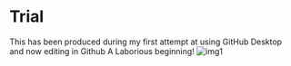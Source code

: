 # Trial
This has been produced during my first attempt at using GitHub Desktop
and now editing in Github
A Laborious beginning!
![img1](https://github.com/Mhuirrd/Trial/assets/71598847/95dad65e-d6d4-489d-863c-fdb4e0e0cb82)
